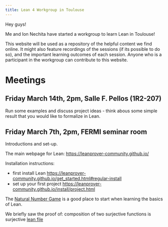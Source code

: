 ```yaml
---
title: Lean 4 Workgroup in Toulouse
---
```


Hey guys!

Me and Ion Nechita have started a workgroup to learn Lean in Toulouse! 

This website will be used as a repository of the helpful content we find online. It might also feature recordings of the sessions (if its possible to do so), and the important learning outcomes of each session. Anyone who is a participant in the workgroup can contribute to this website. 


# Meetings

## Friday March 14th, 2pm, Salle F. Pellos (1R2-207)

Run some examples and discuss project ideas - think abous some simple result that you would like to formalize in Lean. 

## Friday March 7th, 2pm, FERMI seminar room 

Introductions and set-up. 

The main webpage for Lean: https://leanprover-community.github.io/

Installation instructions: 
- first install Lean https://leanprover-community.github.io/get_started.html#regular-install
- set up your first project https://leanprover-community.github.io/install/project.html

The [Natural Number Game](https://adam.math.hhu.de/#/g/leanprover-community/nng4) is a good place to start when learning the basics of Lean. 

We briefly saw the proof of: composition of two surjective functions is surjective [lean file](https://github.com/gulatiaabhas/leanintoulouse/blob/main/lean-files/surjective.lean)
